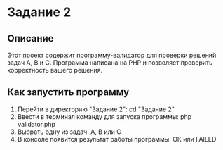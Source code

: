 # Задание 2

## Описание
Этот проект содержит программу-валидатор для проверки решений задач A, B и C. Программа написана на PHP и позволяет проверить корректность вашего решения.

## Как запустить программу
1) Перейти в директорию "Задание 2": cd "Задание 2"
2) Ввести в терминал команду для запуска программы: php validator.php
3) Выбрать одну из задач: A, B или C
4) В консоле появится результат работы программы: ОК или FAILED
